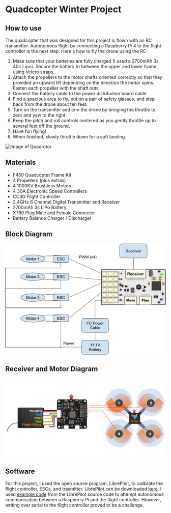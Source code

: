 # Quadcopter Winter Project
## How to use

The quadcopter that was designed for this project is flown with an RC transmitter. Autonomous flight by connecting a Raspberry Pi 4 to the flight controller is the next step. Here's how to fly the drone using the RC:

1. Make sure that your batteries are fully charged (I used a 2700mAh 3s 40c Lipo). Secure the battery to between the upper and lower frame using Velcro straps.
2. Attach the propellers to the motor shafts oriented correctly so that they provided an upward lift depending on the direction the motor spins. Fasten each propeller with the shaft nuts.
3. Connect the battery cable to the power distribution board cable.
4. Find a spacious area to fly, put on a pair of safety glasses, and step back from the drone about ten feet.
5. Turn on the transmitter and arm the drone by bringing the throttle to zero and yaw to the right.
6. Keep the pitch and roll controls centered as you gently throttle up to several feet off the ground.
7. Have fun flying!
8. When finished, slowly throttle down for a soft landing.

![Image of Quadrotor](images/drone.png)

## Materials
- F450 Quadcopter Frame Kit
- 4 Propellers (plus extras)
- 4 1000KV Brushless Motors
- 4 30A Electronic Speed Controllers
- CC3D Flight Controller
- 2.4GHz 6 Channel Digital Transmitter and Receiver
- 2700mAh 3s LiPo Battery
- XT60 Plug Male and Female Connector
- Battery Balance Charger / Discharger

## Block Diagram
![Image of Block Diagram](images/block_diagram.png)

## Receiver and Motor Diagram
![Image of Receiver and Motor Diagram](images/motor_receiver_crop.png)

## Software
For this project, I used the open source program, LibrePilot, to calibrate the flight controller, ESCs, and trasmitter. LibrePilot can be downloaded [here](https://librepilot.atlassian.net/wiki/spaces/LPDOC/pages/4128780/Downloads).
I used [example code](examples/example.py) from the LibrePilot source code to attempt autonomous communication between a Raspberry Pi and the flight controller. However, writing over serial to the flight controller proved to be a challenge. 
